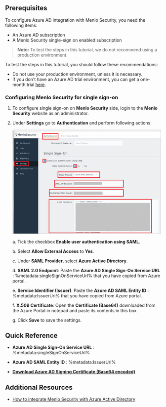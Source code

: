 ## Prerequisites

To configure Azure AD integration with Menlo Security, you need the following items:

- An Azure AD subscription
- A Menlo Security single-sign on enabled subscription

> **Note:**
> To test the steps in this tutorial, we do not recommend using a production environment.

To test the steps in this tutorial, you should follow these recommendations:

- Do not use your production environment, unless it is necessary.
- If you don't have an Azure AD trial environment, you can get a one-month trial [here](https://azure.microsoft.com/pricing/free-trial/).

### Configuring Menlo Security for single sign-on

1. To configure single sign-on on **Menlo Security** side, login to the **Menlo Security** website as an administrator.

2. Under **Settings** go to **Authentication** and perform following actions:
	
	![Configure Single Sign-On](./media/menlo_user_setup.png)

	a. Tick the checkbox **Enable user authentication using SAML**.

	b. Select **Allow External Access** to **Yes**.

	c. Under **SAML Provider**, select **Azure Active Directory**.

	d. **SAML 2.0 Endpoint**: Paste the **Azure AD Single Sign-On Service URL** : %metadata:singleSignOnServiceUrl% that you have copied from Azure portal.

	e. **Service Identifier (Issuer)**: Paste the **Azure AD SAML Entity ID** : %metadata:IssuerUri% that you have copied from Azure portal.

	f. **X.509 Certificate**: Open the **Certificate (Base64)** downloaded from the Azure Portal in notepad and paste its contents in this box.

	g. Click **Save** to save the settings.


## Quick Reference

* **Azure AD Single Sign-On Service URL** : %metadata:singleSignOnServiceUrl%

* **Azure AD SAML Entity ID** : %metadata:IssuerUri%

* **[Download Azure AD Signing Certificate (Base64 encoded)](%metadata:certificateDownloadBase64Url%)**

## Additional Resources

* [How to integrate Menlo Security with Azure Active Directory](active-directory-saas-menlosecurity-tutorial.md)

